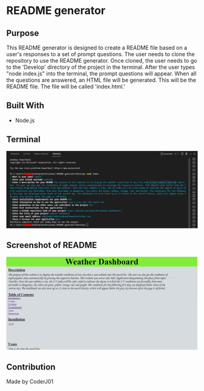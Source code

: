 # README generator

## Purpose
This README generator is designed to create a README file based on a user's responses to a set of prompt questions. The user needs to clone the repository to use the README generator. Once cloned, the user needs to go to the 'Develop' directory of the project in the terminal. After the user types "node index.js" into the terminal, the prompt questions will appear. When all the questions are answered, an HTML file will be generated. This will be the README file. The file will be called 'index.html.'

## Built With
 * Node.js

## Terminal
![Alt text](./assets/images/image-terminal.JPG?raw=true "terminal")

## Screenshot of README
![Alt text](./assets/images/image-README.JPG?raw=true "README file")

## Contribution
Made by CoderJ01
